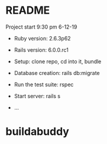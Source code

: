 # README

Project start 9:30 pm 6-12-19

* Ruby version: 2.6.3p62

* Rails version: 6.0.0.rc1

* Setup: clone repo, cd into it, bundle

* Database creation: rails db:migrate

* Run the test suite: rspec 

* Start server: rails s 

* ...
# buildabuddy

